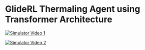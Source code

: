 # GlideRL Thermaling Agent using Transformer Architecture


[![Simulator Video 1](https://img.youtube.com/vi/AVE1M_H6ULc/hqdefault.jpg)](https://youtu.be/AVE1M_H6ULc)

[![Simulator Video 2](https://img.youtube.com/vi/lmEzXQbSetw/hqdefault.jpg)](https://youtu.be/lmEzXQbSetw)
